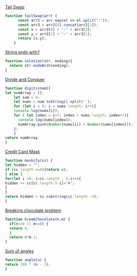 
[Tail Swap](https://www.codewars.com/kata/5868812b15f0057e05000001)
```javascript
function tailSwap(arr) {
      const arr2 = arr.map(el => el.split(":"));
      const arr3 = arr2[0].concat(arr2[1]);
      const x = arr3[0] + ":" + arr3[3];
      const y = arr3[2] + ":" + arr3[1];
      return [x,y];
    }
```
[String ends with?](https://www.codewars.com/users/Anastasiia%20Paromova/completed_solutions)
```javascript
function solution(str, ending){
  return str.endsWith(ending);
}
```
[Divide and Conquer](https://www.codewars.com/kata/57eaec5608fed543d6000021)
```javascript
function digits(num){
let numArray = [];
	let sum = 0;
	let nums = num.toString().split('');
	for (let i = 0; i < nums.length; i++){
    console.log(nums[i]);
    for ( let index = i+1; index < nums.length; index++){
      console.log(nums[index]);
      numArray.push(Number(nums[i]) + Number(nums[index]));
    };
	}
return numArray
}
```
[Credit Card Mask](https://www.codewars.com/kata/5412509bd436bd33920011bc)
```javascript
function maskify(cc) {
let hidden = "";
if (cc.length <=4){return cc;
} else {
for(let i =0; i<cc.length - 4;i++){
hidden += cc[cc.length-5-i]="#";
}
}
return hidden + cc.substring(cc.length -4);
}
```
[Breaking chocolate problem](https://www.codewars.com/kata/534ea96ebb17181947000ada)
```javascript
function breakChocolate(n,m) {
  if(n<=0 || m<=0) {
  return 0;
  }
  return n*m-1;
}
```
[Sum of angles](https://www.codewars.com/kata/5a03b3f6a1c9040084001765)
```javascript
function angle(n) {
return 180 * (n - 2);
}
```